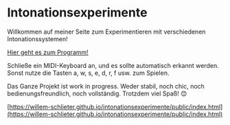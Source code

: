 # Intonationsexperimente

Willkommen auf meiner Seite zum Experimentieren mit verschiedenen Intonationssystemen!

[Hier geht es zum Programm!](https://willem-schlieter.github.io/intonationsexperimente/public/index.html)

Schließe ein MIDI-Keyboard an, und es sollte automatisch erkannt werden. Sonst nutze die Tasten a, w, s, e, d, r, f usw. zum Spielen.

Das Ganze Projekt ist work in progress. Weder stabil, noch chic, noch bedienungsfreundlich, noch vollständig. Trotzdem viel Spaß! 😊

[https://willem-schlieter.github.io/intonationsexperimente/public/index.html](https://willem-schlieter.github.io/intonationsexperimente/public/index.html)